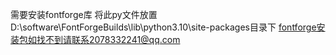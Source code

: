 需要安装fontforge库 将此py文件放置D:\software\FontForgeBuilds\lib\python3.10\site-packages目录下  fontforge安装包如找不到请联系2078332241@qq.com